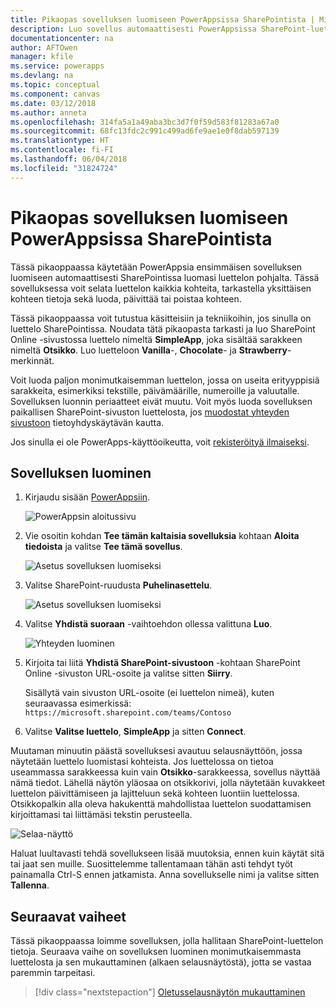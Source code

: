 ```yaml
---
title: Pikaopas sovelluksen luomiseen PowerAppsissa SharePointista | Microsoft Docs
description: Luo sovellus automaattisesti PowerAppsissa SharePoint-luettelon tiedonhallintaa varten
documentationcenter: na
author: AFTOwen
manager: kfile
ms.service: powerapps
ms.devlang: na
ms.topic: conceptual
ms.component: canvas
ms.date: 03/12/2018
ms.author: anneta
ms.openlocfilehash: 314fa5a1a49aba3bc3d7f0f59d583f81283a67a0
ms.sourcegitcommit: 68fc13fdc2c991c499ad6fe9ae1e0f8dab597139
ms.translationtype: HT
ms.contentlocale: fi-FI
ms.lasthandoff: 06/04/2018
ms.locfileid: "31824724"
---
```

# <a name="quickstart-for-generating-an-app-in-powerapps-from-sharepoint"></a>Pikaopas sovelluksen luomiseen PowerAppsissa SharePointista

Tässä pikaoppaassa käytetään PowerAppsia ensimmäisen sovelluksen luomiseen automaattisesti SharePointissa luomasi luettelon pohjalta. Tässä sovelluksessa voit selata luettelon kaikkia kohteita, tarkastella yksittäisen kohteen tietoja sekä luoda, päivittää tai poistaa kohteen.

Tässä pikaoppaassa voit tutustua käsitteisiin ja tekniikoihin, jos sinulla on luettelo SharePointissa. Noudata tätä pikaopasta tarkasti ja luo SharePoint Online -sivustossa luettelo nimeltä **SimpleApp**, joka sisältää sarakkeen nimeltä **Otsikko**. Luo luetteloon **Vanilla**-, **Chocolate**- ja **Strawberry**-merkinnät.

Voit luoda paljon monimutkaisemman luettelon, jossa on useita erityyppisiä sarakkeita, esimerkiksi tekstille, päivämäärille, numeroille ja valuutalle. Sovelluksen luonnin periaatteet eivät muutu. Voit myös luoda sovelluksen paikallisen SharePoint-sivuston luettelosta, jos [muodostat yhteyden sivustoon](connect-to-sharepoint.md) tietoyhdyskäytävän kautta.

Jos sinulla ei ole PowerApps-käyttöoikeutta, voit [rekisteröityä ilmaiseksi](../signup-for-powerapps.md).

## <a name="generate-an-app"></a>Sovelluksen luominen
1. Kirjaudu sisään [PowerAppsiin](https://web.powerapps.com).

    ![PowerAppsin aloitussivu](./media/app-from-sharepoint/sign-in.png)

1. Vie osoitin kohdan **Tee tämän kaltaisia sovelluksia** kohtaan **Aloita tiedoista** ja valitse **Tee tämä sovellus**.

    ![Asetus sovelluksen luomiseksi](./media/app-from-sharepoint/make-this-app.png)

1. Valitse SharePoint-ruudusta **Puhelinasettelu**.

    ![Asetus sovelluksen luomiseksi](./media/app-from-sharepoint/sharepoint-tile.png)

1. Valitse **Yhdistä suoraan** -vaihtoehdon ollessa valittuna **Luo**.

    ![Yhteyden luominen](./media/app-from-sharepoint/create-connection.png)

1. Kirjoita tai liitä **Yhdistä SharePoint-sivustoon** -kohtaan SharePoint Online -sivuston URL-osoite ja valitse sitten **Siirry**.

    Sisällytä vain sivuston URL-osoite (ei luettelon nimeä), kuten seuraavassa esimerkissä:<br>`https://microsoft.sharepoint.com/teams/Contoso`

1. Valitse **Valitse luettelo**, **SimpleApp** ja sitten **Connect**.

Muutaman minuutin päästä sovelluksesi avautuu selausnäyttöön, jossa näytetään luettelo luomistasi kohteista. Jos luettelossa on tietoa useammassa sarakkeessa kuin vain **Otsikko**-sarakkeessa, sovellus näyttää nämä tiedot. Lähellä näytön yläosaa on otsikkorivi, jolla näytetään kuvakkeet luettelon päivittämiseen ja lajitteluun sekä kohteen luontiin luettelossa. Otsikkopalkin alla oleva hakukenttä mahdollistaa luettelon suodattamisen kirjoittamasi tai liittämäsi tekstin perusteella. 

![Selaa-näyttö](./media/app-from-sharepoint/browse-screen.png)

Haluat luultavasti tehdä sovellukseen lisää muutoksia, ennen kuin käytät sitä tai jaat sen muille. Suosittelemme tallentamaan tähän asti tehdyt työt painamalla Ctrl-S ennen jatkamista. Anna sovellukselle nimi ja valitse sitten **Tallenna**.

## <a name="next-steps"></a>Seuraavat vaiheet
Tässä pikaoppaassa loimme sovelluksen, jolla hallitaan SharePoint-luettelon tietoja. Seuraava vaihe on sovelluksen luominen monimutkaisemmasta luettelosta ja sen mukauttaminen (alkaen selausnäytöstä), jotta se vastaa paremmin tarpeitasi.

> [!div class="nextstepaction"]
> [Oletusselausnäytön mukauttaminen](customize-layout-sharepoint.md)